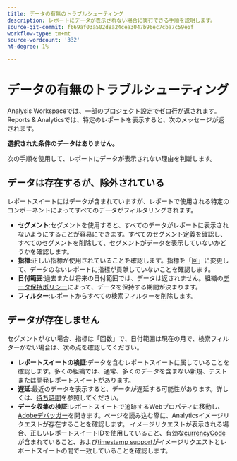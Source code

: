 ```yaml
---
title: データの有無のトラブルシューティング
description: レポートにデータが表示されない場合に実行できる手順を説明します。
source-git-commit: f669af03a502d8a24cea3047b96ec7cba7c59e6f
workflow-type: tm+mt
source-wordcount: '332'
ht-degree: 1%

---
```



# データの有無のトラブルシューティング

Analysis Workspaceでは、一部のプロジェクト設定でゼロ行が返されます。 Reports &amp; Analyticsでは、特定のレポートを表示すると、次のメッセージが返されます。

**選択された条件のデータはありません。**

次の手順を使用して、レポートにデータが表示されない理由を判断します。

## データは存在するが、除外されている

レポートスイートにはデータが含まれていますが、レポートで使用される特定のコンポーネントによってすべてのデータがフィルタリングされます。

* **セグメント**:セグメントを使用すると、すべてのデータがレポートに表示されないようにすることが容易にできます。すべてのセグメント定義を確認し、すべてのセグメントを削除して、セグメントがデータを表示していないかどうかを確認します。
* **指標**:正しい指標が使用されていることを確認します。指標を「[回](/help/components/metrics/occurrences.md)」に変更して、データのないレポートに指標が貢献していないことを確認します。
* **日付範囲**:過去または将来の日付範囲では、データは返されません。組織の[データ保持ポリシー](data-retention.md)によって、データを保持する期間が決まります。
* **フィルター**:レポートからすべての検索フィルターを削除します。

## データが存在しません

セグメントがない場合、指標は「回数」で、日付範囲は現在の月で、検索フィルターがない場合は、次の点を確認してください。

* **レポートスイートの検証**:データを含むレポートスイートに属していることを確認します。多くの組織では、通常、多くのデータを含まない新規、テストまたは開発レポートスイートがあります。
* **遅延**:最近のデータを表示すると、データが遅延する可能性があります。詳しくは、[待ち時間](latency.md)を参照してください。
* **データ収集の検証**:レポートスイートで追跡するWebプロパティに移動し、 [Adobeデバッガー](https://docs.adobe.com/content/help/ja-JP/experience-cloud/user-guides/home.translate.html)を開きます。ページを読み込む際に、Analyticsイメージリクエストが存在することを確認します。 イメージリクエストが表示される場合、正しいレポートスイートIDを使用していること、有効な[currencyCode](/help/implement/vars/config-vars/currencycode.md)が含まれていること、および[timestamp support](/help/implement/vars/page-vars/timestamp.md)がイメージリクエストとレポートスイートの間で一致していることを確認します。
